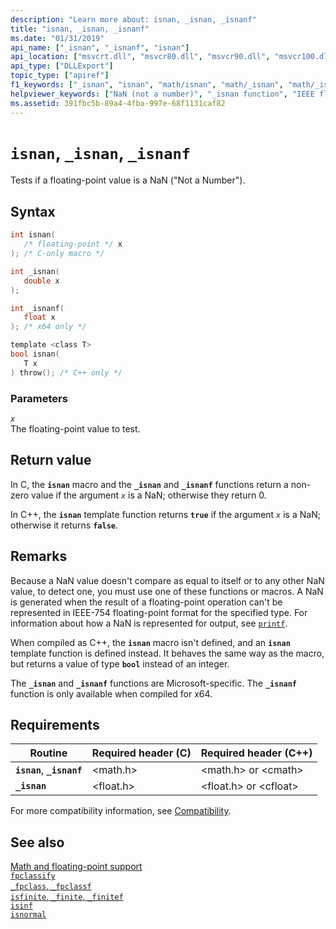 ```yaml
---
description: "Learn more about: isnan, _isnan, _isnanf"
title: "isnan, _isnan, _isnanf"
ms.date: "01/31/2019"
api_name: ["_isnan", "_isnanf", "isnan"]
api_location: ["msvcrt.dll", "msvcr80.dll", "msvcr90.dll", "msvcr100.dll", "msvcr100_clr0400.dll", "msvcr110.dll", "msvcr110_clr0400.dll", "msvcr120.dll", "msvcr120_clr0400.dll", "ucrtbase.dll", "api-ms-win-crt-math-l1-1-0.dll"]
api_type: ["DLLExport"]
topic_type: ["apiref"]
f1_keywords: ["_isnan", "isnan", "math/isnan", "math/_isnan", "math/_isnanf", "_isnanf"]
helpviewer_keywords: ["NaN (not a number)", "_isnan function", "IEEE floating-point representation", "Not a Number (NaNs)", "isnan function"]
ms.assetid: 391fbc5b-89a4-4fba-997e-68f1131caf82
---
```

# `isnan`, `_isnan`, `_isnanf`

Tests if a floating-point value is a NaN ("Not a Number").

## Syntax

```C
int isnan(
   /* floating-point */ x
); /* C-only macro */

int _isnan(
   double x
);

int _isnanf(
   float x
); /* x64 only */

template <class T>
bool isnan(
   T x
) throw(); /* C++ only */
```

### Parameters

*`x`*\
The floating-point value to test.

## Return value

In C, the **`isnan`** macro and the **`_isnan`** and **`_isnanf`** functions return a non-zero value if the argument *`x`* is a NaN; otherwise they return 0.

In C++, the **`isnan`** template function returns **`true`** if the argument *`x`* is a NaN; otherwise it returns **`false`**.

## Remarks

Because a NaN value doesn't compare as equal to itself or to any other NaN value, to detect one, you must use one of these functions or macros. A NaN is generated when the result of a floating-point operation can't be represented in IEEE-754 floating-point format for the specified type. For information about how a NaN is represented for output, see [`printf`](printf-printf-l-wprintf-wprintf-l.md).

When compiled as C++, the **`isnan`** macro isn't defined, and an **`isnan`** template function is defined instead. It behaves the same way as the macro, but returns a value of type **`bool`** instead of an integer.

The **`_isnan`** and **`_isnanf`** functions are Microsoft-specific. The **`_isnanf`** function is only available when compiled for x64.

## Requirements

| Routine | Required header (C) | Required header (C++) |
|---|---|---|
| **`isnan`**, **`_isnanf`** | \<math.h> | \<math.h> or \<cmath> |
| **`_isnan`** | \<float.h> | \<float.h> or \<cfloat> |

For more compatibility information, see [Compatibility](../compatibility.md).

## See also

[Math and floating-point support](../floating-point-support.md)\
[`fpclassify`](fpclassify.md)\
[`_fpclass`, `_fpclassf`](fpclass-fpclassf.md)\
[`isfinite`, `_finite`, `_finitef`](finite-finitef.md)\
[`isinf`](isinf.md)\
[`isnormal`](isnormal.md)
